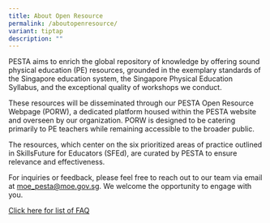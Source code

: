 ```yaml
---
title: About Open Resource
permalink: /aboutopenresource/
variant: tiptap
description: ""
---
```

<p>PESTA aims to enrich the global repository of knowledge by offering sound
physical education (PE) resources, grounded in the exemplary standards
of the Singapore education system, the Singapore Physical Education Syllabus,
and the exceptional quality of workshops we conduct.</p>
<p>These resources will be disseminated through our PESTA Open Resource Webpage
(PORW), a dedicated platform housed within the PESTA website and overseen
by our organization. PORW is designed to be catering primarily to PE teachers
while remaining accessible to the broader public.</p>
<p>The resources, which center on the six prioritized areas of practice outlined
in SkillsFuture for Educators (SFEd), are curated by PESTA to ensure relevance
and effectiveness.</p>
<p>For inquiries or feedback, please feel free to reach out to our team via
email at <a href="mailto:moe_pesta@moe.gov.sg" rel="noopener noreferrer nofollow" target="_blank">moe_pesta@moe.gov.sg</a>.
We welcome the opportunity to engage with you.</p>
<p><a href="https://academyofsingaporeteachers.moe.edu.sg/openresourcefaq/" rel="noopener noreferrer nofollow" target="_blank">Click here for list of FAQ</a>
</p>